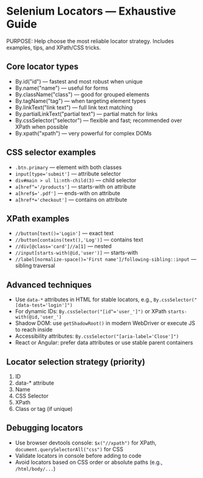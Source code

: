# Selenium Locators — Exhaustive Guide

PURPOSE: Help choose the most reliable locator strategy. Includes examples, tips, and XPath/CSS tricks.

## Core locator types
- By.id("id") — fastest and most robust when unique
- By.name("name") — useful for forms
- By.className("class") — good for grouped elements
- By.tagName("tag") — when targeting element types
- By.linkText("link text") — full link text matching
- By.partialLinkText("partial text") — partial match for links
- By.cssSelector("selector") — flexible and fast; recommended over XPath when possible
- By.xpath("xpath") — very powerful for complex DOMs

## CSS selector examples
- `.btn.primary` — element with both classes
- `input[type='submit']` — attribute selector
- `div#main > ul li:nth-child(3)` — child selector
- `a[href^='/products']` — starts-with on attribute
- `a[href$='.pdf']` — ends-with on attribute
- `a[href*='checkout']` — contains on attribute

## XPath examples
- `//button[text()='Login']` — exact text
- `//button[contains(text(),'Log')]` — contains text
- `//div[@class='card']//a[1]` — nested
- `//input[starts-with(@id,'user')]` — starts-with
- `//label[normalize-space()='First name']/following-sibling::input` — sibling traversal

## Advanced techniques
- Use `data-*` attributes in HTML for stable locators, e.g., `By.cssSelector("[data-test='login']")`
- For dynamic IDs: `By.cssSelector("[id^='user_']")` or XPath `starts-with(@id,'user_')`
- Shadow DOM: use `getShadowRoot()` in modern WebDriver or execute JS to reach inside
- Accessibility attributes: `By.cssSelector("[aria-label='Close']")`
- React or Angular: prefer data attributes or use stable parent containers

## Locator selection strategy (priority)
1. ID
2. data-* attribute
3. Name
4. CSS Selector
5. XPath
6. Class or tag (if unique)

## Debugging locators
- Use browser devtools console: `$x("//xpath")` for XPath, `document.querySelectorAll("css")` for CSS
- Validate locators in console before adding to code
- Avoid locators based on CSS order or absolute paths (e.g., `/html/body/...`)
